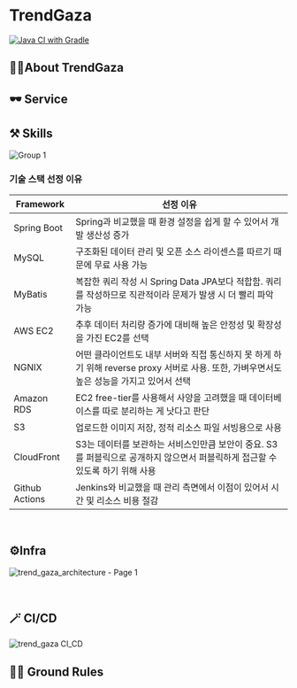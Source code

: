 # TrendGaza
[![Java CI with Gradle](https://github.com/SpringStudy1019/di/actions/workflows/gradle.yml/badge.svg)](https://github.com/SpringStudy1019/di/actions)

## 💁‍♀️About TrendGaza

## 🕶️ Service

## ⚒️ Skills
![Group 1](https://github.com/SpringStudy1019/trend_gaza/assets/46569105/c808db9c-0dd7-409d-a67c-e3eab88d36fe)
### 기술 스택 선정 이유
|Framework|선정 이유|
|---------|---------|
|Spring Boot|Spring과 비교했을 때 환경 설정을 쉽게 할 수 있어서 개발 생산성 증가|
|MySQL|구조화된 데이터 관리 및 오픈 소스 라이센스를 따르기 때문에 무료 사용 가능|
|MyBatis|복잡한 쿼리 작성 시 Spring Data JPA보다 적합함. 쿼리를 작성하므로 직관적이라 문제가 발생 시 더 빨리 파악 가능|
|AWS EC2|추후 데이터 처리량 증가에 대비해 높은 안정성 및 확장성을 가진 EC2를 선택|
|NGNIX|어떤 클라이언트도 내부 서버와 직접 통신하지 못 하게 하기 위해 reverse proxy 서버로 사용. 또한, 가벼우면서도 높은 성능을 가지고 있어서 선택|
|Amazon RDS|EC2 free-tier를 사용해서 사양을 고려했을 때 데이터베이스를 따로 분리하는 게 낫다고 판단|
|S3|업로드한 이미지 저장, 정적 리소스 파일 서빙용으로 사용|
|CloudFront|S3는 데이터를 보관하는 서비스인만큼 보안이 중요. S3를 퍼블릭으로 공개하지 않으면서 퍼블릭하게 접근할 수 있도록 하기 위해 사용|
|Github Actions|Jenkins와 비교했을 때 관리 측면에서 이점이 있어서 시간 및 리소스 비용 절감|


<br/>

## ⚙️Infra
![trend_gaza_architecture - Page 1](https://github.com/SpringStudy1019/trend_gaza/assets/46569105/fd178a21-a334-42b0-9a14-69d577e62b4c)


<br/>

## 🪄 CI/CD
![trend_gaza CI_CD](https://github.com/SpringStudy1019/trend_gaza/assets/46569105/4908bf8e-44ec-49a5-9171-c7ceec6a4999)


## 👯‍♀️ Ground Rules
